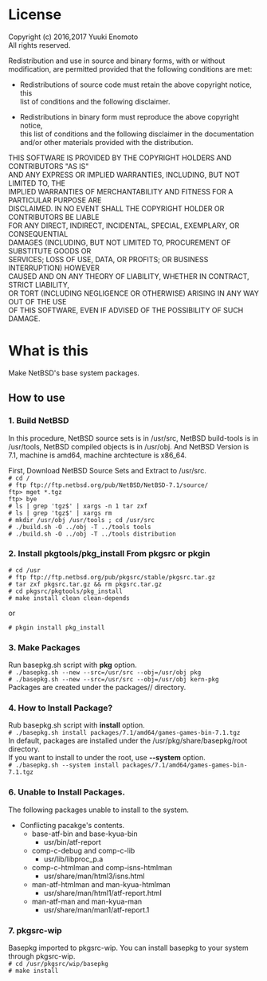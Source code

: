 # License
Copyright (c) 2016,2017 Yuuki Enomoto  
All rights reserved.  
  
Redistribution and use in source and binary forms, with or without  
modification, are permitted provided that the following conditions are met:  
  
* Redistributions of source code must retain the above copyright notice, this  
  list of conditions and the following disclaimer.  
  
* Redistributions in binary form must reproduce the above copyright notice,  
  this list of conditions and the following disclaimer in the documentation  
  and/or other materials provided with the distribution.  
  
THIS SOFTWARE IS PROVIDED BY THE COPYRIGHT HOLDERS AND CONTRIBUTORS "AS IS"  
AND ANY EXPRESS OR IMPLIED WARRANTIES, INCLUDING, BUT NOT LIMITED TO, THE  
IMPLIED WARRANTIES OF MERCHANTABILITY AND FITNESS FOR A PARTICULAR PURPOSE ARE  
DISCLAIMED. IN NO EVENT SHALL THE COPYRIGHT HOLDER OR CONTRIBUTORS BE LIABLE  
FOR ANY DIRECT, INDIRECT, INCIDENTAL, SPECIAL, EXEMPLARY, OR CONSEQUENTIAL  
DAMAGES (INCLUDING, BUT NOT LIMITED TO, PROCUREMENT OF SUBSTITUTE GOODS OR  
SERVICES; LOSS OF USE, DATA, OR PROFITS; OR BUSINESS INTERRUPTION) HOWEVER  
CAUSED AND ON ANY THEORY OF LIABILITY, WHETHER IN CONTRACT, STRICT LIABILITY,  
OR TORT (INCLUDING NEGLIGENCE OR OTHERWISE) ARISING IN ANY WAY OUT OF THE USE  
OF THIS SOFTWARE, EVEN IF ADVISED OF THE POSSIBILITY OF SUCH DAMAGE.  
# What is this
Make NetBSD's base system packages.

## How to use

### 1. Build NetBSD
In this procedure, NetBSD source sets is in /usr/src, NetBSD build-tools is in /usr/tools, NetBSD compiled objects is in /usr/obj. And NetBSD Version is 7.1, machine is amd64, machine archtecture is x86\_64.  
  
First, Download NetBSD Source Sets and Extract to /usr/src.  
```# cd /```  
```# ftp ftp://ftp.netbsd.org/pub/NetBSD/NetBSD-7.1/source/```  
```ftp> mget *.tgz```  
```ftp> bye```  
```# ls | grep 'tgz$' | xargs -n 1 tar zxf```  
```# ls | grep 'tgz$' | xargs rm```  
```# mkdir /usr/obj /usr/tools ; cd /usr/src```  
```# ./build.sh -O ../obj -T ../tools tools```  
```# ./build.sh -O ../obj -T ../tools distribution```  

### 2. Install pkgtools/pkg_install From pkgsrc or pkgin
```# cd /usr```  
```# ftp ftp://ftp.netbsd.org/pub/pkgsrc/stable/pkgsrc.tar.gz```  
```# tar zxf pkgsrc.tar.gz && rm pkgsrc.tar.gz```  
```# cd pkgsrc/pkgtools/pkg_install```  
```# make install clean clean-depends```

or

```# pkgin install pkg_install```

### 3. Make Packages
Run basepkg.sh script with __pkg__ option.  
```# ./basepkg.sh --new --src=/usr/src --obj=/usr/obj pkg```  
```# ./basepkg.sh --new --src=/usr/src --obj=/usr/obj kern-pkg```  
Packages are created under the packages/<release-version>/<machine> directory.

### 4. How to Install Package?
Rub basepkg.sh script with __install__ option.  
```# ./basepkg.sh install packages/7.1/amd64/games-games-bin-7.1.tgz```  
In default, packages are installed under the /usr/pkg/share/basepkg/root directory.  
If you want to install to under the root, use __--system__ option.  
```# ./basepkg.sh --system install packages/7.1/amd64/games-games-bin-7.1.tgz```

### 6. Unable to Install Packages.
The following packages unable to install to the system.
- Conflicting pacakge's contents.
	- base-atf-bin and base-kyua-bin
		- usr/bin/atf-report
	- comp-c-debug and comp-c-lib
		- usr/lib/libproc_p.a
	- comp-c-htmlman and comp-isns-htmlman
		- usr/share/man/html3/isns.html
	- man-atf-htmlman and man-kyua-htmlman
		- usr/share/man/html1/atf-report.html
	- man-atf-man and man-kyua-man
		- usr/share/man/man1/atf-report.1

### 7. pkgsrc-wip
Basepkg imported to pkgsrc-wip. You can install basepkg to your system through pkgsrc-wip.  
```# cd /usr/pkgsrc/wip/basepkg```  
```# make install```

